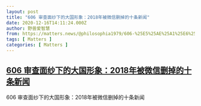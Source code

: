 ```yaml
---
layout: post
title: "606 审查面纱下的大国形象：2018年被微信删掉的十条新闻"
date: 2020-12-16T14:11:24.000Z
author: 野兽爱智慧
from: https://matters.news/@philosophia1979/606-%25E5%25AE%25A1%25E6%259F%25A5%25E9%259D%25A2%25E7%25BA%25B1%25E4%25B8%258B%25E7%259A%2584%25E5%25A4%25A7%25E5%259B%25BD%25E5%25BD%25A2%25E8%25B1%25A1-2018%25E5%25B9%25B4%25E8%25A2%25AB%25E5%25BE%25AE%25E4%25BF%25A1%25E5%2588%25A0%25E6%258E%2589%25E7%259A%2584%25E5%258D%2581%25E6%259D%25A1%25E6%2596%25B0%25E9%2597%25BB-bafyreihzie7anzgos7exxgn4ingdmjxvbirsw3qw3fxk3uf6gmlcdxotei
tags: [ Matters ]
categories: [ Matters ]
---
```

<!--1608127884000-->
[606 审查面纱下的大国形象：2018年被微信删掉的十条新闻](https://matters.news/@philosophia1979/606-%25E5%25AE%25A1%25E6%259F%25A5%25E9%259D%25A2%25E7%25BA%25B1%25E4%25B8%258B%25E7%259A%2584%25E5%25A4%25A7%25E5%259B%25BD%25E5%25BD%25A2%25E8%25B1%25A1-2018%25E5%25B9%25B4%25E8%25A2%25AB%25E5%25BE%25AE%25E4%25BF%25A1%25E5%2588%25A0%25E6%258E%2589%25E7%259A%2584%25E5%258D%2581%25E6%259D%25A1%25E6%2596%25B0%25E9%2597%25BB-bafyreihzie7anzgos7exxgn4ingdmjxvbirsw3qw3fxk3uf6gmlcdxotei)
------

<div>
606 审查面纱下的大国形象：2018年被微信删掉的十条新闻
</div>
